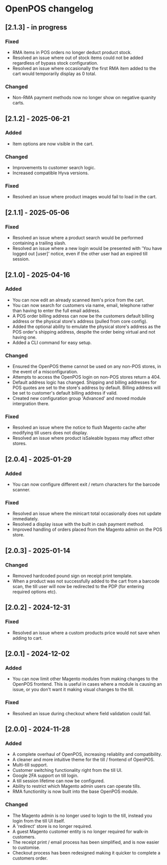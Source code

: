 # OpenPOS changelog

## [2.1.3] - in progress

### Fixed
- RMA items in POS orders no longer deduct product stock.
- Resolved an issue where out of stock items could not be added regardless of bypass stock configuration.
- Resolved an issue where occasionally the first RMA item added to the cart would temporarily display as 0 total.

### Changed
- Non-RMA payment methods now no longer show on negative quanity carts.

## [2.1.2] - 2025-06-21

### Added
- Item options are now visible in the cart.

### Changed
- Improvements to customer search logic.
- Increased compatible Hyva versions.

### Fixed
- Resolved an issue where product images would fail to load in the cart.

## [2.1.1] - 2025-05-06

### Fixed
- Resolved an issue where a product search would be performed containing a trailing slash.
- Resolved an issue where a new login would be presented with 'You have logged out [user]' notice, even if the other user had an expired till session.

## [2.1.0] - 2025-04-16

### Added
- You can now edit an already scanned item's price from the cart.
- You can now search for customers via name, email, telephone rather than having to enter the full email address.
- A POS order billing address can now be the customers default billing address or the physical store's address (pulled from core config).
- Added the optional ability to emulate the physical store's address as the POS order's shipping address, despite the order being virtual and not having one.
- Added a CLI command for easy setup.

### Changed
- Ensured the OpenPOS theme cannot be used on any non-POS stores, in the event of a misconfiguration.
- Attempts to access the OpenPOS login on non-POS stores return a 404.
- Default address logic has changed. Shipping and billing addresses for POS quotes are set to the store's address by default. Billing address will be set to customer's default billing address if valid.
- Created new configuration group 'Advanced' and moved module intergration there.

### Fixed
- Resolved an issue where the notice to flush Magento cache after modifying till users does not display.
- Resolved an issue where product isSaleable bypass may affect other stores.

## [2.0.4] - 2025-01-29

### Added
- You can now configure different exit / return characters for the barcode scanner.

### Fixed
- Resolved an issue where the minicart total occasionally does not update immediately. 
- Resolved a display issue with the built in cash payment method.
- Improved handling of orders placed from the Magento admin on the POS store.

## [2.0.3] - 2025-01-14

### Changed
- Removed hardcoded pound sign on receipt print template.
- When a product was not successfully added to the cart from a barcode scan, the till user will now be redirected to the PDP (for entering required options etc).

## [2.0.2] - 2024-12-31

### Fixed

- Resolved an issue where a custom products price would not save when adding to cart.

## [2.0.1] - 2024-12-02

### Added

- You can now limit other Magento modules from making changes to the OpenPOS frontend. This is useful in cases where a module is causing an issue, or you don't want it making visual changes to the till.

### Fixed

- Resolved an issue during checkout where field validation could fail.

## [2.0.0] - 2024-11-28

### Added

- A complete overhaul of OpenPOS, increasing reliablity and compatibility.
- A cleaner and more intuitive theme for the till / frontend of OpenPOS.
- Multi-till support.
- Customer switching functionality right from the till UI.
- Google 2FA support on till login.
- A till session lifetime can now be configured.
- Ability to restrict which Magento admin users can operate tills.
- RMA functionlity is now built into the base OpenPOS module.

### Changed

- The Magento admin is no longer used to login to the till, instead you login from the till UI itself.
- A 'redirect' store is no longer required.
- A guest Magento customer entity is no longer required for walk-in customers.
- The receipt print / email process has been simplified, and is now easier to customise.
- Checkout process has been redesigned making it quicker to complete a customers order.

